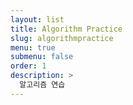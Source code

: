 ```yaml
---
layout: list
title: Algorithm Practice
slug: algorithmpractice
menu: true
submenu: false
order: 1
description: >
  알고리즘 연습
---
```

